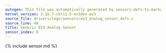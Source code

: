 ```yaml
---
autogen: This file was automatically generated by sensors-defs-to-markdown.py
kernel_version: 3.16.7-ckt11-5-ev3dev-ev3
source_file: drivers/lego/sensors/ev3_analog_sensor_defs.c
source_line: 48
title: Generic EV3 Analog Sensor
sensor_index: 0
---
```


{% include sensor.md %}

